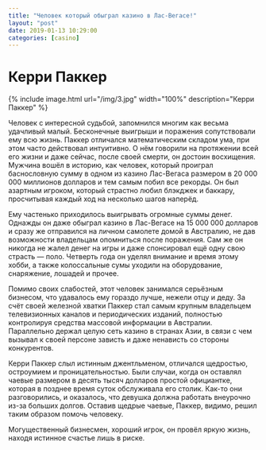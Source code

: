 ```yaml
---
title: "Человек который обыграл казино в Лас-Вегасе!"
layout: "post"
date: 2019-01-13 10:29:00
categories: [casino]
---
```


# Керри Паккер

{% include image.html url="/img/3.jpg" width="100%" description="Керри Паккер" %}

Человек с интересной судьбой, запомнился многим как весьма удачливый малый. Бесконечные выигрыши и поражения сопутствовали ему всю жизнь. Паккер отличался математическим складом ума, при этом часто действовал интуитивно. О нём говорили на протяжении всей его жизни и даже сейчас, после своей смерти, он достоин восхищения. Мужчина вошёл в историю, как человек, который проиграл баснословную сумму в одном из казино Лас-Вегаса размером в 20 000 000 миллионов долларов и тем самым побил все рекорды. Он был азартным игроком, который страстно любил блэкджек и баккару, просчитывая каждый ход на несколько шагов наперёд. 

Ему частенько приходилось выигрывать огромные суммы денег. Однажды он даже обыграл казино в Лас-Вегасе на 15 000 000 долларов и сразу же отправился на личном самолете домой в Австралию, не дав возможности владельцам опомниться после поражения. Сам же он никогда не жалел денег на игры и даже спонсировал ещё одну свою страсть — поло. Четверть года он уделял внимание и время этому хобби, а также колоссальные сумы уходили на оборудование, снаряжение, лошадей и прочее. 

Помимо своих слабостей, этот человек занимался серьёзным бизнесом, что удавалось ему гораздо лучше, нежели отцу и деду. За счёт своей железной хватки Паккер стал самым крупным владельцем телевизионных каналов и периодических изданий, полностью контролируя средства массовой информации в Австралии. Параллельно держал целую сеть казино в странах Азии, в связи с чем вызывал к своей персоне зависть и даже ненависть со стороны конкурентов. 

Керри Паккер слыл истинным джентльменом, отличался щедростью, остроумием и проницательностью. Были случаи, когда он оставлял чаевые размером в десять тысяч долларов простой официантке, которая в позднее время суток обслуживала его столик. Как-то они разговорились, и оказалось, что девушка должна работать внеурочно из-за больших долгов. Оставив щедрые чаевые, Паккер, видимо, решил таким образом помочь человеку. 

Могущественный бизнесмен, хороший игрок, он провёл яркую жизнь, находя истинное счастье лишь в риске.

